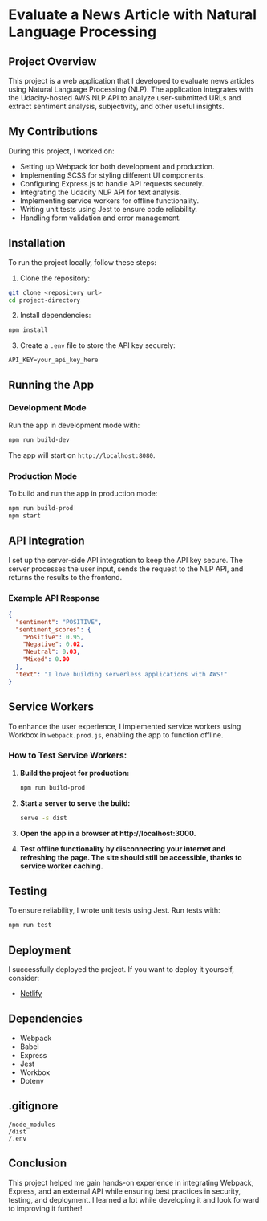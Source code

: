 # Evaluate a News Article with Natural Language Processing

## Project Overview
This project is a web application that I developed to evaluate news articles using Natural Language Processing (NLP). The application integrates with the Udacity-hosted AWS NLP API to analyze user-submitted URLs and extract sentiment analysis, subjectivity, and other useful insights.

## My Contributions
During this project, I worked on:
- Setting up Webpack for both development and production.
- Implementing SCSS for styling different UI components.
- Configuring Express.js to handle API requests securely.
- Integrating the Udacity NLP API for text analysis.
- Implementing service workers for offline functionality.
- Writing unit tests using Jest to ensure code reliability.
- Handling form validation and error management.

## Installation
To run the project locally, follow these steps:

1. Clone the repository:
```bash
git clone <repository_url>
cd project-directory
```

2. Install dependencies:
```bash
npm install
```

3. Create a `.env` file to store the API key securely:
```
API_KEY=your_api_key_here
```

## Running the App

### Development Mode
Run the app in development mode with:
```bash
npm run build-dev
```
The app will start on `http://localhost:8080`.

### Production Mode
To build and run the app in production mode:
```bash
npm run build-prod
npm start
```

## API Integration
I set up the server-side API integration to keep the API key secure. The server processes the user input, sends the request to the NLP API, and returns the results to the frontend.

### Example API Response
```json
{
  "sentiment": "POSITIVE",
  "sentiment_scores": {
    "Positive": 0.95,
    "Negative": 0.02,
    "Neutral": 0.03,
    "Mixed": 0.00
  },
  "text": "I love building serverless applications with AWS!"
}
```

## Service Workers
To enhance the user experience, I implemented service workers using Workbox in `webpack.prod.js`, enabling the app to function offline.

### How to Test Service Workers:
1. **Build the project for production:**
   ```bash
   npm run build-prod

2. **Start a server to serve the build:**

   ```bash
   serve -s dist


3. **Open the app in a browser at http://localhost:3000.**

4. **Test offline functionality by disconnecting your internet and refreshing the page. The site should still be accessible, thanks to service worker caching.**

## Testing
To ensure reliability, I wrote unit tests using Jest. Run tests with:
```bash
npm run test
```

## Deployment
I successfully deployed the project. If you want to deploy it yourself, consider:
- [Netlify](https://evaluate-news-nlp-main-by-samaabosair.netlify.app/)

## Dependencies
- Webpack
- Babel
- Express
- Jest
- Workbox
- Dotenv

## .gitignore
```
/node_modules
/dist
/.env
```

## Conclusion
This project helped me gain hands-on experience in integrating Webpack, Express, and an external API while ensuring best practices in security, testing, and deployment. I learned a lot while developing it and look forward to improving it further!

